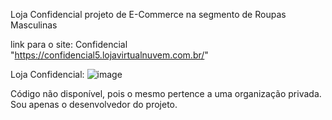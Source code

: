 Loja Confidencial projeto de E-Commerce na segmento de Roupas Masculinas

link para o site: Confidencial "https://confidencial5.lojavirtualnuvem.com.br/"

Loja Confidencial:
![image](https://user-images.githubusercontent.com/93685598/215598517-7d8314c1-52db-4521-b944-d1f2ce9afe94.png)



Código não disponível, pois o mesmo pertence a uma organização privada. Sou apenas o desenvolvedor do projeto.
